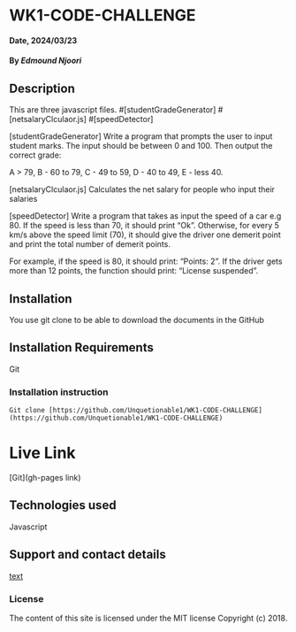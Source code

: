 # WK1-CODE-CHALLENGE

#### Date, 2024/03/23

#### By *Edmound Njoori*

## Description
This are three javascript files.
   #[studentGradeGenerator]
   #[netsalaryClculaor.js] 
   #[speedDetector]


[studentGradeGenerator]
Write a program that prompts the user to input student marks. The input should be between 0 and 100. Then output the correct grade: 

A > 79, B - 60 to 79, C -  49 to 59, D - 40 to 49, E - less 40.


[netsalaryClculaor.js] 
Calculates the net salary for people who input their salaries

[speedDetector]
Write a program that takes as input the speed of a car e.g 80. If the speed is less than 70, it should print “Ok”. Otherwise, for every 5 km/s above the speed limit (70), it should give the driver one demerit point and print the total number of demerit points.

For example, if the speed is 80, it should print: “Points: 2”. If the driver gets more than 12 points, the function should print: “License suspended”.




## Installation
You use git clone to be able to download the documents in the GitHub

## Installation Requirements
Git

### Installation instruction
```
Git clone [https://github.com/Unquetionable1/WK1-CODE-CHALLENGE](https://github.com/Unquetionable1/WK1-CODE-CHALLENGE)
```

# Live Link
[Git](gh-pages link)

## Technologies used

Javascript

## Support and contact details
[text](https://github.com/Unquetionable1)

### License
The content of this site is licensed under the MIT license
Copyright (c) 2018.



















